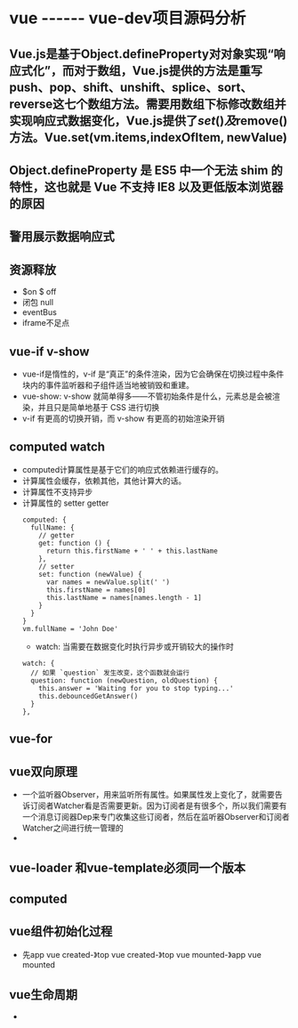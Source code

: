 <!--
 * @Author: zhouchangping
 * @Date: 2020-07-09 10:45:46
 * @LastEditTime: 2022-02-14 14:18:14
 * @LastEditors: zhouzhou
 * @Description: 
 * @FilePath: /reactVue/suanfa/face/vue/vue.md
 * 可以输入预定的版权声明、个性签名、空行等
-->
# vue ------ vue-dev项目源码分析
## Vue.js是基于Object.defineProperty对对象实现“响应式化”，而对于数组，Vue.js提供的方法是重写push、pop、shift、unshift、splice、sort、reverse这七个数组方法。需要用数组下标修改数组并实现响应式数据变化，Vue.js提供了$set()及$remove()方法。Vue.set(vm.items,indexOfItem, newValue)

## Object.defineProperty 是 ES5 中一个无法 shim 的特性，这也就是 Vue 不支持 IE8 以及更低版本浏览器的原因

## 警用展示数据响应式

## 资源释放
+ $on $ off
+ 闭包 null
+ eventBus
+ iframe不足点

## vue-if v-show
+ vue-if是惰性的，v-if 是“真正”的条件渲染，因为它会确保在切换过程中条件块内的事件监听器和子组件适当地被销毁和重建。 
+ vue-show: v-show 就简单得多——不管初始条件是什么，元素总是会被渲染，并且只是简单地基于 CSS 进行切换
+ v-if 有更高的切换开销，而 v-show 有更高的初始渲染开销

## computed watch
+ computed计算属性是基于它们的响应式依赖进行缓存的。
+ 计算属性会缓存，依赖其他，其他计算大的话。
+ 计算属性不支持异步
+ 计算属性的 setter getter
  ```
  computed: {
    fullName: {
      // getter
      get: function () {
        return this.firstName + ' ' + this.lastName
      },
      // setter
      set: function (newValue) {
        var names = newValue.split(' ')
        this.firstName = names[0]
        this.lastName = names[names.length - 1]
      }
    }
  }
  vm.fullName = 'John Doe'
  ```
  + watch: 当需要在数据变化时执行异步或开销较大的操作时
  ```
  watch: {
    // 如果 `question` 发生改变，这个函数就会运行
    question: function (newQuestion, oldQuestion) {
      this.answer = 'Waiting for you to stop typing...'
      this.debouncedGetAnswer()
    }
  },
  ```

## vue-for

## vue双向原理
+ 一个监听器Observer，用来监听所有属性。如果属性发上变化了，就需要告诉订阅者Watcher看是否需要更新。因为订阅者是有很多个，所以我们需要有一个消息订阅器Dep来专门收集这些订阅者，然后在监听器Observer和订阅者Watcher之间进行统一管理的
+ 

## vue-loader 和vue-template必须同一个版本

## computed


## vue组件初始化过程
+ 先app vue created-》top vue created-》top vue mounted-》app vue mounted

## vue生命周期
+ 